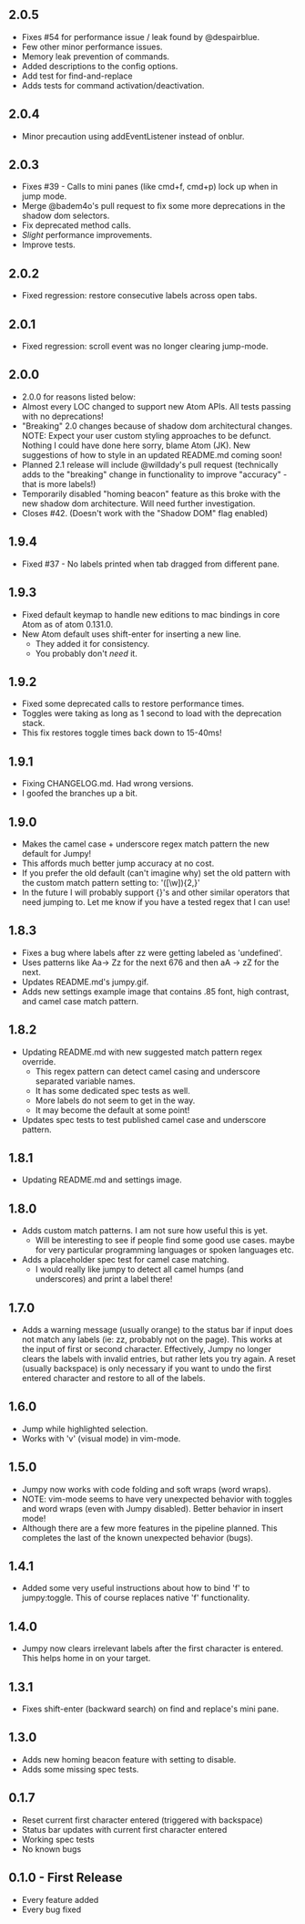 ## 2.0.5
* Fixes #54 for performance issue / leak found by @despairblue.
* Few other minor performance issues.
* Memory leak prevention of commands.
* Added descriptions to the config options.
* Add test for find-and-replace
* Adds tests for command activation/deactivation.

## 2.0.4
* Minor precaution using addEventListener instead of onblur.

## 2.0.3
* Fixes #39 - Calls to mini panes (like cmd+f, cmd+p) lock up when in jump mode.
* Merge @badem4o's pull request to fix some more deprecations in the shadow dom selectors.
* Fix deprecated method calls.
* *Slight* performance improvements.
* Improve tests.

## 2.0.2
* Fixed regression: restore consecutive labels across open tabs.

## 2.0.1
* Fixed regression: scroll event was no longer clearing jump-mode.

## 2.0.0
* 2.0.0 for reasons listed below:
* Almost every LOC changed to support new Atom APIs.  All tests passing with no deprecations!
* "Breaking" 2.0 changes because of shadow dom architectural changes.
  NOTE: Expect your user custom styling approaches to be defunct.
  Nothing I could have done here sorry, blame Atom (JK). New suggestions of how to style in an updated README.md coming soon!
* Planned 2.1 release will include @willdady's pull request (technically adds to the "breaking" change in functionality to improve "accuracy" - that is more labels!)
* Temporarily disabled "homing beacon" feature as this broke with the new shadow dom architecture.  Will need further investigation.
* Closes #42. (Doesn't work with the "Shadow DOM" flag enabled)

## 1.9.4
* Fixed #37 - No labels printed when tab dragged from different pane.

## 1.9.3
* Fixed default keymap to handle new editions to mac bindings in core
  Atom as of atom 0.131.0.
* New Atom default uses shift-enter for inserting a new line.
  * They added it for consistency.
  * You probably don't *need* it.

## 1.9.2
* Fixed some deprecated calls to restore performance times.
* Toggles were taking as long as 1 second to load with the deprecation
  stack.
* This fix restores toggle times back down to 15-40ms!

## 1.9.1
* Fixing CHANGELOG.md.  Had wrong versions.
* I goofed the branches up a bit.

## 1.9.0
* Makes the camel case + underscore regex match pattern the new default for Jumpy!
* This affords much better jump accuracy at no cost.
* If you prefer the old default (can't imagine why) set the old pattern with the custom match pattern setting to:
  '([\\w]){2,}'
* In the future I will probably support {}'s and other similar operators that need jumping to.
  Let me know if you have a tested regex that I can use!

## 1.8.3
* Fixes a bug where labels after zz were getting labeled as 'undefined'.
* Uses patterns like Aa-> Zz for the next 676 and then aA -> zZ for the next.
* Updates README.md's jumpy.gif.
* Adds new settings example image that contains .85 font, high contrast,
  and camel case match pattern.

## 1.8.2
* Updating README.md with new suggested match pattern regex override.
    * This regex pattern can detect camel casing and underscore separated variable names.
    * It has some dedicated spec tests as well.
    * More labels do not seem to get in the way.
    * It may become the default at some point!
* Updates spec tests to test published camel case and underscore pattern.

## 1.8.1
* Updating README.md and settings image.

## 1.8.0
* Adds custom match patterns.  I am not sure how useful this is yet.
    * Will be interesting to see if people find some good use cases.
      maybe for very particular programming languages or spoken languages etc.
* Adds a placeholder spec test for camel case matching.
    * I would really like jumpy to detect all camel humps (and underscores) and print a label there!

## 1.7.0
* Adds a warning message (usually orange) to the status bar if
  input does not match any labels (ie: zz, probably not on the page).
  This works at the input of first or second character.
  Effectively, Jumpy no longer clears the labels with invalid entries,
  but rather lets you try again.  A reset (usually backspace) is only
  necessary if you want to undo the first entered character and restore
  to all of the labels.

## 1.6.0
* Jump while highlighted selection.
* Works with 'v' (visual mode) in vim-mode.

## 1.5.0
* Jumpy now works with code folding and soft wraps (word wraps).
* NOTE: vim-mode seems to have very unexpected behavior with toggles and
  word wraps (even with Jumpy disabled).  Better behavior in insert mode!
* Although there are a few more features in the pipeline planned.
  This completes the last of the known unexpected behavior (bugs).

## 1.4.1
* Added some very useful instructions about how to bind 'f' to
  jumpy:toggle.  This of course replaces native 'f' functionality.

## 1.4.0
* Jumpy now clears irrelevant labels after the first character is
  entered.  This helps home in on your target.

## 1.3.1
* Fixes shift-enter (backward search) on find and replace's mini pane.

## 1.3.0
* Adds new homing beacon feature with setting to disable.
* Adds some missing spec tests.

## 0.1.7
* Reset current first character entered (triggered with backspace)
* Status bar updates with current first character entered
* Working spec tests
* No known bugs

## 0.1.0 - First Release
* Every feature added
* Every bug fixed
